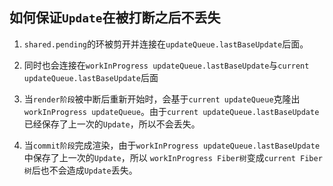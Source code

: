## 如何保证`Update`在被打断之后不丢失

1. `shared.pending`的环被剪开并连接在`updateQueue.lastBaseUpdate`后面。

2. 同时也会连接在`workInProgress updateQueue.lastBaseUpdate`与`current updateQueue.lastBaseUpdate`后面

3. 当`render阶段`被中断后重新开始时，会基于`current updateQueue`克隆出`workInProgress updateQueue`。由于`current updateQueue.lastBaseUpdate`已经保存了上一次的`Update`，所以不会丢失。

4. 当`commit阶段`完成渲染，由于`workInProgress updateQueue.lastBaseUpdate`中保存了上一次的`Update`，所以 `workInProgress Fiber树`变成`current Fiber树`后也不会造成`Update`丢失。

   

